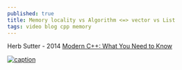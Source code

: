 ```yaml
---
published: true
title: Memory locality vs Algorithm <=> vector vs List
tags: video blog cpp memory
---
```

Herb Sutter - 2014
[Modern C++: What You Need to Know](https://channel9.msdn.com/Events/Build/2014/2-661)

[![caption](https://img.youtube.com/vi/TJHgp1ugKGM/0.jpg)](https://www.youtube.com/watch?v=TJHgp1ugKGM)

